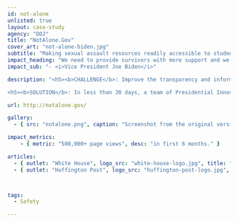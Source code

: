 ```yaml
---
id: not-alone
unlisted: true
layout: case-study
agency: "DOJ"
title: "NotAlone.Gov"
cover_art: "not-alone-biden.jpg"
subtitle: "Making sexual assault resources readily accessible to students and schools."
impact_heading: "We need to provide survivors with more support and we need to bring perpetrators to more justice and we need colleges and universities to step up."
impact_sub: "- <i>Vice President Joe Biden</i>"

description: "<h5><b>CHALLENGE</b>: Improve the transparency and information-sharing of sexual assault prevention and enforcement data for students and schools.</h5>

<h5><b>SOLUTION</b>: In less than 30 days, a team of Presidential Innovation Fellows and 18F staff built NotAlone.gov, a website containing typically disparate and often difficult-to-find information for students, schools, and anyone interested in finding resources on how to prevent and respond to sexual assault on college campuses and in schools.</h5>"

url: http://notalone.gov/

gallery:
  - { src: "notalone.png", caption: "Screenshot from the original version of NotAlone.gov." }

impact_metrics:
    - { metric: "500,000+ page views", desc: "in first 6 months." }

articles:
  - { outlet: "White House", logo_src: "white-house-logo.jpg", title: "FACT SHEET: Not Alone – Protecting Students from Sexual Assault", quote: "On the website, students can learn about their rights, search enforcement data, and read about how to file a complaint.  The website will also help schools and advocates:  it will make available federal guidance on legal obligations, best available evidence and research, and relevant legislation.", url: "https://www.whitehouse.gov/the-press-office/2014/04/29/fact-sheet-not-alone-protecting-students-sexual-assault" }
  - { outlet: "Huffington Post", logo_src: "huffington-post-logo.jpg", title: "White House Steps Up Fight Against Campus Rape", quote: "Survivor advocates applauded in particular the calls for greater transparency in enforcement efforts and clearer explanation of how students can file federal complaints.", url: "http://www.huffingtonpost.com/2014/04/29/white-house-college-sexual-assault_n_5235747.html" }



tags:
  - Safety

---
```

